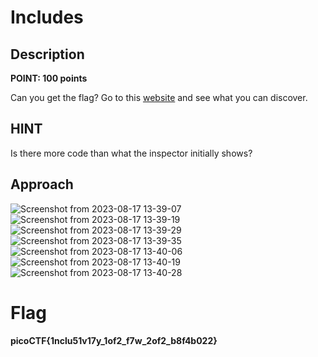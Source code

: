 # Includes

## Description

**POINT: 100 points**

Can you get the flag? Go to this [website](http://saturn.picoctf.net:58519/) and see what you can discover. 

## HINT

Is there more code than what the inspector initially shows?

## Approach

![Screenshot from 2023-08-17 13-39-07](https://github.com/MohammedHawary/Web-Penetration/assets/94152045/3f17e000-7a0c-42d6-afe4-d9dd73ac87d8)
![Screenshot from 2023-08-17 13-39-19](https://github.com/MohammedHawary/Web-Penetration/assets/94152045/f1d04735-779f-4a6d-b800-9a53032ea368)
![Screenshot from 2023-08-17 13-39-29](https://github.com/MohammedHawary/Web-Penetration/assets/94152045/1867b0b2-44d7-4696-b57f-8d4ca0647953)
![Screenshot from 2023-08-17 13-39-35](https://github.com/MohammedHawary/Web-Penetration/assets/94152045/3c8f694a-4638-4467-9fc4-317db3adb85e)
![Screenshot from 2023-08-17 13-40-06](https://github.com/MohammedHawary/Web-Penetration/assets/94152045/2dff0282-0bf5-463b-b636-e9259d5925f5)
![Screenshot from 2023-08-17 13-40-19](https://github.com/MohammedHawary/Web-Penetration/assets/94152045/8cbc3b3e-8542-4b7d-9c66-d0ea21a194fb)
![Screenshot from 2023-08-17 13-40-28](https://github.com/MohammedHawary/Web-Penetration/assets/94152045/c52d3651-7464-40f0-a87b-386344ace86b)

# Flag

**picoCTF{1nclu51v17y_1of2_f7w_2of2_b8f4b022}**
